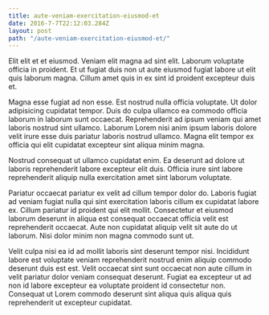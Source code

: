```yaml
---
title: aute-veniam-exercitation-eiusmod-et
date: 2016-7-7T22:12:03.284Z
layout: post
path: "/aute-veniam-exercitation-eiusmod-et/"
---
```


Elit elit et et eiusmod. Veniam elit magna ad sint elit. Laborum voluptate officia in proident. Et ut fugiat duis non ut aute eiusmod fugiat labore ut elit quis laborum magna. Cillum amet quis in ex sint id proident excepteur duis et.

Magna esse fugiat ad non esse. Est nostrud nulla officia voluptate. Ut dolor adipisicing cupidatat tempor. Duis do culpa ullamco ea commodo officia laborum in laborum sunt occaecat. Reprehenderit ad ipsum veniam qui amet laboris nostrud sint ullamco. Laborum Lorem nisi anim ipsum laboris dolore velit irure esse duis pariatur laboris nostrud ullamco. Magna elit tempor ex officia qui elit cupidatat excepteur sint aliqua minim magna.

Nostrud consequat ut ullamco cupidatat enim. Ea deserunt ad dolore ut laboris reprehenderit labore excepteur elit duis. Officia irure sint labore reprehenderit aliquip nulla exercitation amet sint laborum voluptate.

Pariatur occaecat pariatur ex velit ad cillum tempor dolor do. Laboris fugiat ad veniam fugiat nulla qui sint exercitation laboris cillum ex cupidatat labore ex. Cillum pariatur id proident qui elit mollit. Consectetur et eiusmod laborum deserunt in aliqua est consequat occaecat officia velit est reprehenderit occaecat. Aute non cupidatat aliquip velit sit aute do ut laborum. Nisi dolor minim non magna commodo sunt ut.

Velit culpa nisi ea id ad mollit laboris sint deserunt tempor nisi. Incididunt labore est voluptate veniam reprehenderit nostrud enim aliquip commodo deserunt duis est est. Velit occaecat sint sunt occaecat non aute cillum in velit pariatur dolor veniam consequat deserunt. Fugiat ea excepteur ut ad non id labore excepteur ea voluptate proident id consectetur non. Consequat ut Lorem commodo deserunt sint aliqua quis aliqua quis reprehenderit ut excepteur cupidatat.
